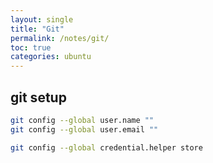 ```yaml
---
layout: single
title: "Git"
permalink: /notes/git/
toc: true
categories: ubuntu
---
```


## git setup

```bash
git config --global user.name ""
git config --global user.email ""

git config --global credential.helper store
```

